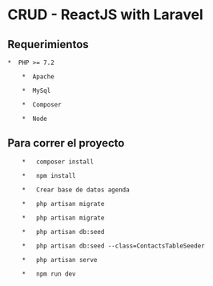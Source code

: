 # CRUD - ReactJS with Laravel

##	Requerimientos
    
    

    *  PHP >= 7.2

        *  Apache

        *  MySql

        *  Composer

        *  Node

## Para correr el proyecto

        *  	composer install

        *  	npm install

        *  	Crear base de datos agenda

        *  	php artisan migrate

        *  	php artisan migrate

        *  	php artisan db:seed

        *  	php artisan db:seed --class=ContactsTableSeeder

        *  	php artisan serve

        *  	npm run dev


